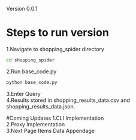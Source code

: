 Version 0.0.1 

# Steps to run version
1.Navigate to shopping_spider directory<br>
```bash
cd shopping_spider
```
2.Run base_code.py<br>
```bash
python base_code.py
```
3.Enter Query<br>
4.Results stored in shopping_results_data.csv and shopping_results_data.json.<br>

#Coming Updates
1.CLI Implementation<br>
2.Proxy Implementation<br>
3.Next Page Items Data Appendage<br>
